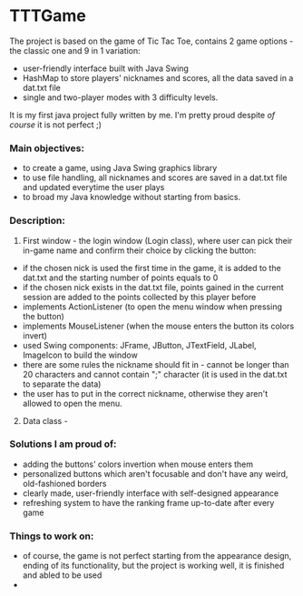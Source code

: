 # **TTTGame**

The project is based on the game of Tic Tac Toe, contains 2 game options - the classic one and 9 in 1 variation:
- user-friendly interface built with Java Swing
- HashMap to store players' nicknames and scores, all the data saved in a dat.txt file
- single and two-player modes with 3 difficulty levels.

It is my first java project fully written by me. I'm pretty proud despite *of course* it is not perfect ;)

### Main objectives:
- to create a game, using Java Swing graphics library
- to use file handling, all nicknames and scores are saved in a dat.txt file and updated everytime the user plays
- to broad my Java knowledge without starting from basics.

### Description:
1. First window - the login window (Login class), where user can pick their in-game name and confirm their choice by clicking the button:
- if the chosen nick is used the first time in the game, it is added to the dat.txt and the starting number of points equals to 0
- if the chosen nick exists in the dat.txt file, points gained in the current session are added to the points collected by this player before
- implements ActionListener (to open the menu window when pressing the button)
- implements MouseListener (when the mouse enters the button its colors invert)
- used Swing components: JFrame, JButton, JTextField, JLabel, ImageIcon to build the window
- there are some rules the nickname should fit in - cannot be longer than 20 characters and cannot contain ";" character (it is used in the dat.txt to separate the data)
- the user has to put in the correct nickname, otherwise they aren't allowed to open the menu.
2. Data class - 

### Solutions I am proud of:
- adding the buttons' colors invertion when mouse enters them
- personalized buttons which aren't focusable and don't have any weird, old-fashioned borders
- clearly made, user-friendly interface with self-designed appearance
- refreshing system to have the ranking frame up-to-date after every game

### Things to work on:
- of course, the game is not perfect starting from the appearance design, ending of its functionality, but the project is working well, it is finished and abled to be used
- 
